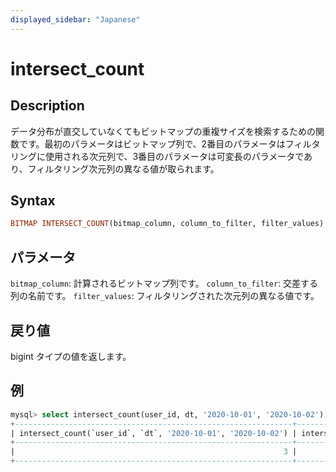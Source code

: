 ```yaml
---
displayed_sidebar: "Japanese"
---
```


# intersect_count

## Description

データ分布が直交していなくてもビットマップの重複サイズを検索するための関数です。最初のパラメータはビットマップ列で、2番目のパラメータはフィルタリングに使用される次元列で、3番目のパラメータは可変長のパラメータであり、フィルタリング次元列の異なる値が取られます。

## Syntax

```Haskell
BITMAP INTERSECT_COUNT(bitmap_column, column_to_filter, filter_values)
```

## パラメータ

`bitmap_column`: 計算されるビットマップ列です。
`column_to_filter`: 交差する列の名前です。
`filter_values`: フィルタリングされた次元列の異なる値です。

## 戻り値

bigint タイプの値を返します。

## 例

```SQL
mysql> select intersect_count(user_id, dt, '2020-10-01', '2020-10-02'), intersect_count(user_id, dt, '2020-10-01') from tbl where dt in ('2020-10-01', '2020-10-02');
+--------------------------------------------------------------+------------------------------------------------+
| intersect_count(`user_id`, `dt`, '2020-10-01', '2020-10-02') | intersect_count(`user_id`, `dt`, '2020-10-01') |
+--------------------------------------------------------------+------------------------------------------------+
|                                                            3 |                                              7 |
+--------------------------------------------------------------+------------------------------------------------+
```